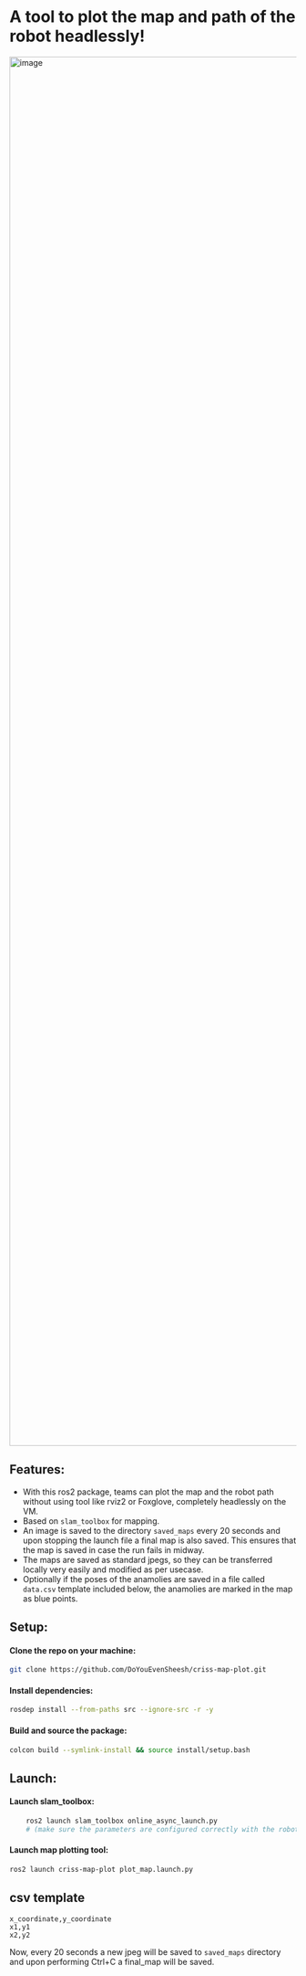 # A tool to plot the map and path of the robot headlessly!
<img width="2523" height="2433" alt="image" src="https://github.com/user-attachments/assets/9b86d160-c188-4482-a436-49d8e039eef4" />

## Features: 
- With this ros2 package, teams can plot the map and the robot path without using tool like rviz2 or Foxglove, completely headlessly on the VM. 
- Based on `slam_toolbox` for mapping.
- An image is saved to the directory `saved_maps` every 20 seconds and upon stopping the launch file a final map is also saved. This ensures that the map is saved in case the run fails in midway.
- The maps are saved as standard jpegs, so they can be transferred locally very easily and modified as per usecase.
- Optionally if the poses of the anamolies are saved in a file called `data.csv` template included below, the anamolies are marked in the map as blue points.

## Setup:

#### Clone the repo on your machine:
```bash
git clone https://github.com/DoYouEvenSheesh/criss-map-plot.git
```
#### Install dependencies:
```bash
rosdep install --from-paths src --ignore-src -r -y
```
#### Build and source the package:
```bash
colcon build --symlink-install && source install/setup.bash
```
## Launch:
#### Launch slam_toolbox:
```bash
    ros2 launch slam_toolbox online_async_launch.py
    # (make sure the parameters are configured correctly with the robot namespace)
```
#### Launch map plotting tool:
```bash
ros2 launch criss-map-plot plot_map.launch.py
```

## csv template
```csv
x_coordinate,y_coordinate
x1,y1
x2,y2
```
Now, every 20 seconds a new jpeg will be saved to `saved_maps` directory and upon performing Ctrl+C a final_map will be saved. 
